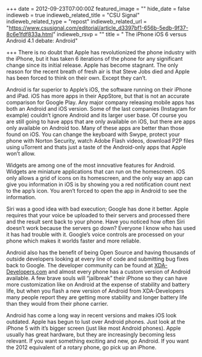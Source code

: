 +++
date = 2012-09-23T07:00:00Z
featured_image = ""
hide_date = false
indieweb = true
indieweb_related_title = "CSU Signal"
indieweb_related_type = "repost"
indieweb_related_url = "https://www.csusignal.com/editorial/article_d3397bf1-656b-5edb-9f37-8c6e1fdf833a.html"
indieweb_rsvp = ""
title = " The iPhone iOS 6 versus Android 4.1 debate: Android"

+++
There is no doubt that Apple has revolutionized the phone industry with the iPhone, but it has taken 6 iterations of the phone for any significant change since its initial release. Apple has become stagnant. The only reason for the recent breath of fresh air is that Steve Jobs died and Apple has been forced to think on their own. Except they can’t.

Android is far superior to Apple’s iOS, the software running on their iPhone and iPad. iOS has more apps in their AppStore, but that is not an accurate comparison for Google Play. Any major company releasing mobile apps has both an Android and iOS version. Some of the last companies (Instagram for example) couldn’t ignore Android and its larger user base. Of course you are still going to have apps that are only available on iOS, but there are apps only available on Android too. Many of these apps are better than those found on iOS. You can change the keyboard with Swype, protect your phone with Norton Security, watch Adobe Flash videos, download P2P files using uTorrent and thats just a taste of the Android-only apps that Apple won’t allow.

Widgets are among one of the most innovative features for Android. Widgets are miniature applications that can run on the homescreen. iOS only allows a grid of icons on its homescreen, and the only way an app can give you information in iOS is by showing you a red notification count next to the app’s icon. You aren’t forced to open the app in Android to see the information.

Siri was a good idea with bad execution; Google has done it better. Apple requires that your voice be uploaded to their servers and processed there and the result sent back to your phone. Have you noticed how often Siri doesn’t work because the servers go down? Everyone I know who has used it has had trouble with it. Google’s voice controls are processed on your phone which makes it worlds faster and more reliable.

Android also has the benefit of being Open Source and having thousands of outside developers looking at every line of code and submitting bug fixes back to Google. The developer community can be found at [XDA-Developers.com](http://XDA-Developers.com) and almost every phone has a custom version of Android available. A few brave souls will “jailbreak” their iPhone so they can have more customization like on Android at the expense of stability and battery life, but when you flash a new version of Android from XDA-Developers many people report they are getting more stability and longer battery life than they would from their phone carrier.

Android has come a long way in recent versions and makes iOS look outdated. Apple has begun to lust over Android phones. Just look at the iPhone 5 with it’s bigger screen (just like most Android phones). Apple usually has great hardware, but they are increasingly becoming less relevant. If you want something exciting and new, go Android. If you want the 2012 equivalent of a rotary phone, go pick up an iPhone.